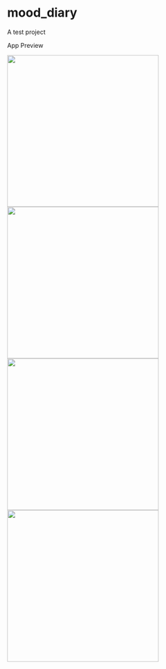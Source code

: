 # mood_diary

A test project

App Preview

<img src="https://github.com/user-attachments/assets/91835fe1-ae5d-4148-981c-5c4eca2c37a1" width="350">
<img src="https://github.com/user-attachments/assets/b6ef8e60-8810-4eb4-8f99-7971e26a9a44" width="350">
<img src="https://github.com/user-attachments/assets/f271b476-8fba-4279-bb89-a6defb60a421" width="350">
<img src="https://github.com/user-attachments/assets/90ea17ca-f71b-4763-8ae2-b8ba62d72c02" width="350">
